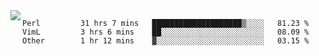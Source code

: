 

<a href="https://github.com/anuraghazra/github-readme-stats">
  <img align="left" src="https://github-readme-stats.vercel.app/api?username=kfly8&count_private=true&show_icons=true&theme=calm" />
</a>


<!--START_SECTION:waka-->

```text
Perl         31 hrs 7 mins   ████████████████████▒░░░░   81.23 %
VimL         3 hrs 6 mins    ██░░░░░░░░░░░░░░░░░░░░░░░   08.09 %
Other        1 hr 12 mins    ▓░░░░░░░░░░░░░░░░░░░░░░░░   03.15 %
```

<!--END_SECTION:waka-->
